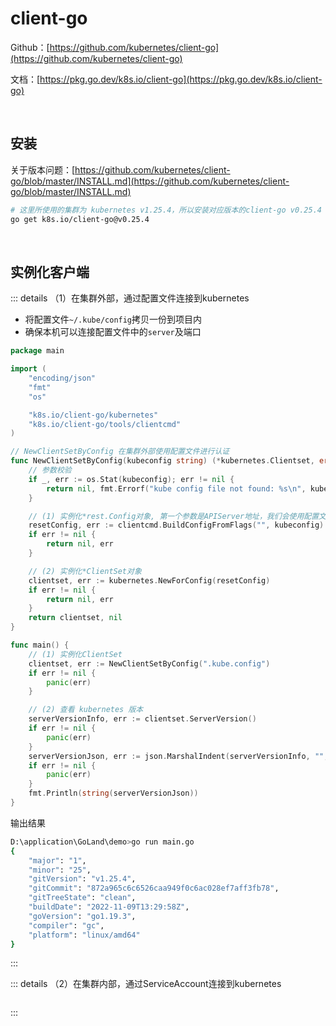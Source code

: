 # client-go

Github：[https://github.com/kubernetes/client-go](https://github.com/kubernetes/client-go)

文档：[https://pkg.go.dev/k8s.io/client-go](https://pkg.go.dev/k8s.io/client-go)

<br />

## 安装

关于版本问题：[https://github.com/kubernetes/client-go/blob/master/INSTALL.md](https://github.com/kubernetes/client-go/blob/master/INSTALL.md)

```bash
# 这里所使用的集群为 kubernetes v1.25.4，所以安装对应版本的client-go v0.25.4
go get k8s.io/client-go@v0.25.4
```

<br />

## 实例化客户端

::: details （1）在集群外部，通过配置文件连接到kubernetes

* 将配置文件`~/.kube/config`拷贝一份到项目内
* 确保本机可以连接配置文件中的`server`及端口

```go
package main

import (
	"encoding/json"
	"fmt"
	"os"

	"k8s.io/client-go/kubernetes"
	"k8s.io/client-go/tools/clientcmd"
)

// NewClientSetByConfig 在集群外部使用配置文件进行认证
func NewClientSetByConfig(kubeconfig string) (*kubernetes.Clientset, error) {
	// 参数校验
	if _, err := os.Stat(kubeconfig); err != nil {
		return nil, fmt.Errorf("kube config file not found: %s\n", kubeconfig)
	}

	// (1) 实例化*rest.Config对象, 第一个参数是APIServer地址，我们会使用配置文件中的APIServer地址，所以这里为空就好
	resetConfig, err := clientcmd.BuildConfigFromFlags("", kubeconfig)
	if err != nil {
		return nil, err
	}

	// (2) 实例化*ClientSet对象
	clientset, err := kubernetes.NewForConfig(resetConfig)
	if err != nil {
		return nil, err
	}
	return clientset, nil
}

func main() {
	// (1) 实例化ClientSet
	clientset, err := NewClientSetByConfig(".kube.config")
	if err != nil {
		panic(err)
	}

	// (2) 查看 kubernetes 版本
	serverVersionInfo, err := clientset.ServerVersion()
	if err != nil {
		panic(err)
	}
	serverVersionJson, err := json.MarshalIndent(serverVersionInfo, "", "    ")
	if err != nil {
		panic(err)
	}
	fmt.Println(string(serverVersionJson))
}
```

输出结果

```bash
D:\application\GoLand\demo>go run main.go                
{
    "major": "1",
    "minor": "25",
    "gitVersion": "v1.25.4",
    "gitCommit": "872a965c6c6526caa949f0c6ac028ef7aff3fb78",
    "gitTreeState": "clean",
    "buildDate": "2022-11-09T13:29:58Z",
    "goVersion": "go1.19.3",
    "compiler": "gc",
    "platform": "linux/amd64"
}
```

:::

::: details （2）在集群内部，通过ServiceAccount连接到kubernetes

```go

```

:::